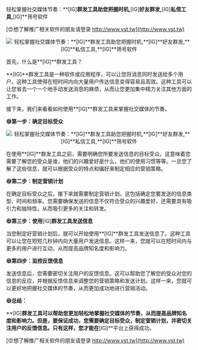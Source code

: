 轻松掌握社交媒体节奏：**[IG]**群发工具助您把握时机,**[IG]**好友群发,**[IG]**私信工具,**[IG]**筛号软件

[😍想了解推广相关软件的朋友请登录 http://www.vst.tw](http://www.vst.tw)

 <center><img src="https://vst.tw/MP4/tuiguang/png/5.png" alt="轻松掌握社交媒体节奏：**[IG]**群发工具助您把握时机,**[IG]**好友群发,**[IG]**私信工具,**[IG]**筛号软件"></center>

首先，什么是**[IG]**群发工具？

**[IG]**群发工具是一种软件或应用程序，可以让您将消息同时发送给多个用户。这种工具使得在短时间内向大量用户传达信息变得容易且高效。这种工具可以让您省去一个一个地手动发送消息的麻烦，从而让您更加集中精力关注其他方面的工作。

接下来，我们来看看如何使用**[IG]**群发工具来掌握社交媒体的节奏。

**😄第一步：确定目标受众**

 <center><img src="https://vst.tw/MP4/tuiguang/png/7.png" alt="轻松掌握社交媒体节奏：**[IG]**群发工具助您把握时机,**[IG]**好友群发,**[IG]**私信工具,**[IG]**筛号软件"></center>

在使用**[IG]**群发工具之前，需要明确您所要发送信息的目标受众。这意味着您需要了解您的受众是谁，他们的兴趣爱好是什么，他们的使用习惯等等。一旦您了解了这些信息，就可以根据受众的特点和偏好来制定相应的营销策略。

**😄第二步：制定营销计划**

在确定目标受众之后，接下来就需要制定营销计划。这包括确定您要发送的信息类型、时间和频率。您需要确保发送的信息不仅符合受众的兴趣爱好，还需要具有吸引力和独特性，从而吸引更多的关注和转发。

**😄第三步：使用**[IG]**群发工具发送信息**

当您制定好营销计划后，就可以开始使用**[IG]**群发工具发送信息了。这种工具可以让您在短短几秒钟内向大量用户发送信息。这样一来，您就可以在短时间内与更多的用户进行互动，从而提高品牌知名度和影响力。

**😄第四步：监控反馈信息**

发送信息后，您需要密切关注用户的反馈信息。这可以帮助您了解您的受众对您的信息的反应，并根据反馈信息来调整您的营销策略和发送计划。这样一来，您就可以更好地把握社交媒体的节奏，从而更加成功地进行营销活动。

**😄总结：**

**[IG]**群发工具可以帮助您更加轻松地掌握社交媒体的节奏，从而提高品牌知名度和影响力。但是，要保证成功，您需要确定目标受众，制定营销计划，并密切关注用户的反馈信息。只有这样，您才能在**[IG]**平台上获得成功。

[😍想了解推广相关软件的朋友请登录 http://www.vst.tw](http://www.vst.tw)



